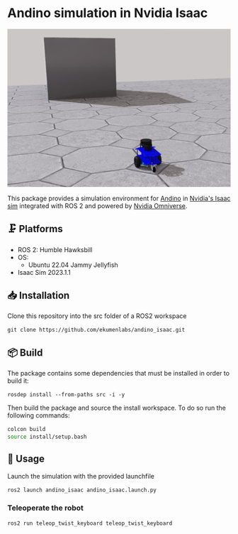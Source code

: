 # Andino simulation in Nvidia Isaac

<img src=docs/andino_isaac.png width=700/>

This package provides a simulation environment for [Andino](https://github.com/Ekumen-OS/andino) in [Nvidia's Isaac sim](https://www.nvidia.com/en-us/deep-learning-ai/industries/robotics/) integrated with ROS 2 and powered by [Nvidia Omniverse](https://www.nvidia.com/en-us/omniverse/).

## :clamp: Platforms

- ROS 2: Humble Hawksbill
- OS:
  - Ubuntu 22.04 Jammy Jellyfish
- Isaac Sim 2023.1.1

## :inbox_tray: Installation

Clone this repository into the src folder of a ROS2 workspace

```
git clone https://github.com/ekumenlabs/andino_isaac.git
```

## :package: Build

The package contains some dependencies that must be installed in order to build it:

```
rosdep install --from-paths src -i -y
```

Then build the package and source the install workspace. To do so run the following commands:

```sh
colcon build
source install/setup.bash
```

## :rocket: Usage

Launch the simulation with the provided launchfile

```
ros2 launch andino_isaac andino_isaac.launch.py
```


### Teleoperate the robot

```
ros2 run teleop_twist_keyboard teleop_twist_keyboard
```


